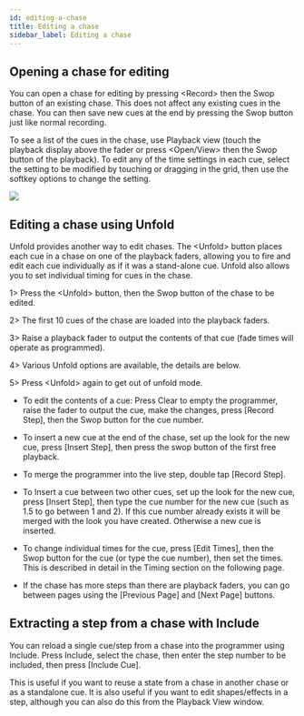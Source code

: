 ```yaml
---
id: editing-a-chase 
title: Editing a chase
sidebar_label: Editing a chase
---
```


Opening a chase for editing
---------------------------

You can open a chase for editing by pressing \<Record\> then the Swop
button of an existing chase. This does not affect any existing cues in
the chase. You can then save new cues at the end by pressing the Swop
button just like normal recording.

To see a list of the cues in the chase, use Playback view (touch the
playback display above the fader or press \<Open/View\> then the Swop
button of the playback). To edit any of the time settings in each cue,
select the setting to be modified by touching or dragging in the grid,
then use the softkey options to change the setting.

![](/docs/images/image249.png)

Editing a chase using Unfold
----------------------------

Unfold provides another way to edit chases. The \<Unfold\> button places
each cue in a chase on one of the playback faders, allowing you to fire
and edit each cue individually as if it was a stand-alone cue. Unfold
also allows you to set individual timing for cues in the chase.

1\> Press the \<Unfold\> button, then the Swop button of the chase to be
edited.

2\> The first 10 cues of the chase are loaded into the playback faders.

3\> Raise a playback fader to output the contents of that cue (fade
times will operate as programmed).

4\> Various Unfold options are available, the details are below.

5\> Press \<Unfold\> again to get out of unfold mode.

-   To edit the contents of a cue: Press Clear to empty the programmer,
    raise the fader to output the cue, make the changes, press \[Record
    Step\], then the Swop button for the cue number.

-   To insert a new cue at the end of the chase, set up the look for the
    new cue, press \[Insert Step\], then press the swop button of the
    first free playback.

-   To merge the programmer into the live step, double tap \[Record
    Step\].

-   To Insert a cue between two other cues, set up the look for the new
    cue, press \[Insert Step\], then type the cue number for the new cue
    (such as 1.5 to go between 1 and 2). If this cue number already
    exists it will be merged with the look you have created. Otherwise a
    new cue is inserted.

-   To change individual times for the cue, press \[Edit Times\], then
    the Swop button for the cue (or type the cue number), then set the
    times. This is described in detail in the Timing section on the
    following page.

-   If the chase has more steps than there are playback faders, you can
    go between pages using the \[Previous Page\] and \[Next Page\]
    buttons.

Extracting a step from a chase with Include
-------------------------------------------

You can reload a single cue/step from a chase into the programmer using
Include. Press Include, select the chase, then enter the step number to
be included, then press \[Include Cue\].

This is useful if you want to reuse a state from a chase in another
chase or as a standalone cue. It is also useful if you want to edit
shapes/effects in a step, although you can also do this from the
Playback View window.


